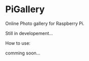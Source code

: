 PiGallery
=========

Online Photo gallery for Raspberry Pi.

Still in developement...

How to use:

comming soon...